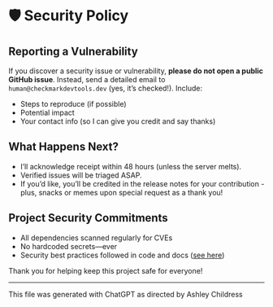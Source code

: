 # 🛡️ Security Policy

## Reporting a Vulnerability

If you discover a security issue or vulnerability, **please do not open a public GitHub issue**.
Instead, send a detailed email to `human@checkmarkdevtools.dev` (yes, it’s checked!).
Include:

- Steps to reproduce (if possible)
- Potential impact
- Your contact info (so I can give you credit and say thanks)

## What Happens Next?

- I’ll acknowledge receipt within 48 hours (unless the server melts).
- Verified issues will be triaged ASAP.
- If you’d like, you’ll be credited in the release notes for your contribution - plus, snacks or memes upon special request as a thank you!

## Project Security Commitments

- All dependencies scanned regularly for CVEs
- No hardcoded secrets—ever
- Security best practices followed in code and docs ([see here](./instructions/security-principles.instructions.md))

Thank you for helping keep this project safe for everyone!

---

</small>This file was generated with ChatGPT as directed by Ashley Childress<small>
